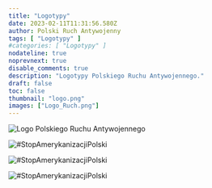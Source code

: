 ```yaml
---
title: "Logotypy"
date: 2023-02-11T11:31:56.580Z
author: Polski Ruch Antywojenny
tags: [ "Logotypy" ]
#categories: [ "Logotypy" ]
nodateline: true
noprevnext: true
disable_comments: true
description: "Logotypy Polskiego Ruchu Antywojennego."
draft: false
toc: false
thumbnail: "logo.png"
images: ["Logo_Ruch.png"]
---
```


![Logo Polskiego Ruchu Antywojennego](/logPRA.png)

![#StopAmerykanizacjiPolski](/Logo1-450x450.png)

![#StopAmerykanizacjiPolski](/Logo4-450x450.png)

![#StopAmerykanizacjiPolski](/Logo_Ruch-768x768.png)
